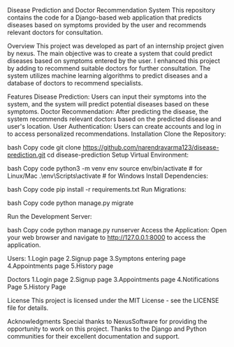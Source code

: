 Disease Prediction and Doctor Recommendation System
This repository contains the code for a Django-based web application that predicts diseases based on symptoms provided by the user and recommends relevant doctors for consultation.


Overview
This project was developed as part of an internship project given by nexus. The main objective was to create a system that could predict diseases based on symptoms entered by the user.  I enhanced this project by adding to recommend suitable doctors for further consultation. The system utilizes machine learning algorithms to predict diseases and a database of doctors to recommend specialists.

Features
Disease Prediction: Users can input their symptoms into the system, and the system will predict potential diseases based on these symptoms.
Doctor Recommendation: After predicting the disease, the system recommends relevant doctors based on the predicted disease and user's location.
User Authentication: Users can create accounts and log in to access personalized recommendations.
Installation
Clone the Repository:

bash
Copy code
git clone https://github.com/narendravarma123/disease-prediction.git
cd disease-prediction
Setup Virtual Environment:

bash
Copy code
python3 -m venv env
source env/bin/activate  # for Linux/Mac
.\env\Scripts\activate   # for Windows
Install Dependencies:

bash
Copy code
pip install -r requirements.txt
Run Migrations:

bash
Copy code
python manage.py migrate



Run the Development Server:

bash
Copy code
python manage.py runserver
Access the Application:
Open your web browser and navigate to http://127.0.0.1:8000 to access the application.

Users:
1.Login page
2.Signup page
3.Symptons entering page
4.Appointments page
5.History page

Doctors
1.Login page
2.Signup page
3.Appointments page
4.Notifications Page
5.History Page



License
This project is licensed under the MIT License - see the LICENSE file for details.

Acknowledgments
Special thanks to NexusSoftware  for providing the opportunity to work on this project.
Thanks to the Django and Python communities for their excellent documentation and support.
